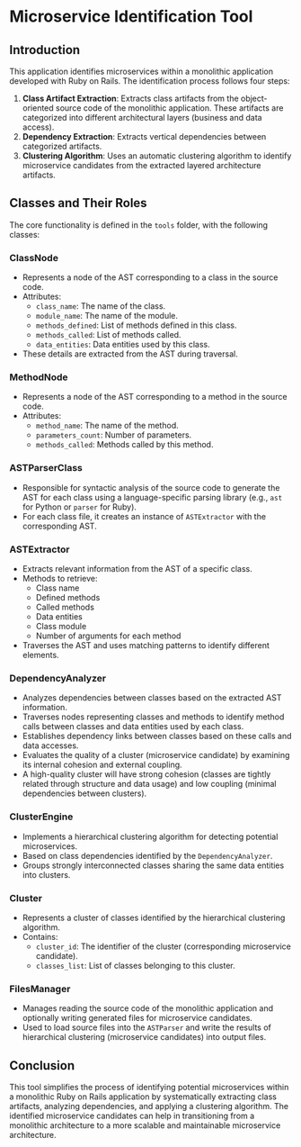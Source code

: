 # Microservice Identification Tool

## Introduction

This application identifies microservices within a monolithic application developed with Ruby on Rails. The identification process follows four steps:

1. **Class Artifact Extraction**: Extracts class artifacts from the object-oriented source code of the monolithic application. These artifacts are categorized into different architectural layers (business and data access).
2. **Dependency Extraction**: Extracts vertical dependencies between categorized artifacts.
3. **Clustering Algorithm**: Uses an automatic clustering algorithm to identify microservice candidates from the extracted layered architecture artifacts.

## Classes and Their Roles

The core functionality is defined in the `tools` folder, with the following classes:

### ClassNode

- Represents a node of the AST corresponding to a class in the source code.
- Attributes:
  - `class_name`: The name of the class.
  - `module_name`: The name of the module.
  - `methods_defined`: List of methods defined in this class.
  - `methods_called`: List of methods called.
  - `data_entities`: Data entities used by this class.
- These details are extracted from the AST during traversal.

### MethodNode

- Represents a node of the AST corresponding to a method in the source code.
- Attributes:
  - `method_name`: The name of the method.
  - `parameters_count`: Number of parameters.
  - `methods_called`: Methods called by this method.

### ASTParserClass

- Responsible for syntactic analysis of the source code to generate the AST for each class using a language-specific parsing library (e.g., `ast` for Python or `parser` for Ruby).
- For each class file, it creates an instance of `ASTExtractor` with the corresponding AST.

### ASTExtractor

- Extracts relevant information from the AST of a specific class.
- Methods to retrieve:
  - Class name
  - Defined methods
  - Called methods
  - Data entities
  - Class module
  - Number of arguments for each method
- Traverses the AST and uses matching patterns to identify different elements.

### DependencyAnalyzer

- Analyzes dependencies between classes based on the extracted AST information.
- Traverses nodes representing classes and methods to identify method calls between classes and data entities used by each class.
- Establishes dependency links between classes based on these calls and data accesses.
- Evaluates the quality of a cluster (microservice candidate) by examining its internal cohesion and external coupling.
- A high-quality cluster will have strong cohesion (classes are tightly related through structure and data usage) and low coupling (minimal dependencies between clusters).

### ClusterEngine

- Implements a hierarchical clustering algorithm for detecting potential microservices.
- Based on class dependencies identified by the `DependencyAnalyzer`.
- Groups strongly interconnected classes sharing the same data entities into clusters.

### Cluster

- Represents a cluster of classes identified by the hierarchical clustering algorithm.
- Contains:
  - `cluster_id`: The identifier of the cluster (corresponding microservice candidate).
  - `classes_list`: List of classes belonging to this cluster.

### FilesManager

- Manages reading the source code of the monolithic application and optionally writing generated files for microservice candidates.
- Used to load source files into the `ASTParser` and write the results of hierarchical clustering (microservice candidates) into output files.

## Conclusion

This tool simplifies the process of identifying potential microservices within a monolithic Ruby on Rails application by systematically extracting class artifacts, analyzing dependencies, and applying a clustering algorithm. The identified microservice candidates can help in transitioning from a monolithic architecture to a more scalable and maintainable microservice architecture.
